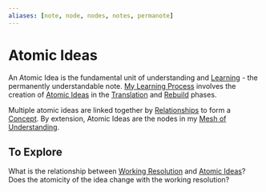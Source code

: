 ```yaml
---
aliases: [note, node, nodes, notes, permanote]
---
```

# Atomic Ideas
An Atomic Idea is the fundamental unit of understanding and [Learning](Learning.md) - the permanently understandable note. [My Learning Process](My%20Learning%20Process.md) involves the creation of [Atomic Ideas](.md) in the [Translation](Translation.md) and [Rebuild](Rebuild.md) phases.

Multiple atomic ideas are linked together by [Relationships](Relationships.md) to form a [Concept](Concept.md). By extension, Atomic Ideas are the nodes in my [Mesh of Understanding](Mesh%20of%20Understanding.md).

## To Explore
What is the relationship between [Working Resolution](Working%20Resolution.md) and [Atomic Ideas](.md)? Does the atomicity of the idea change with the working resolution?